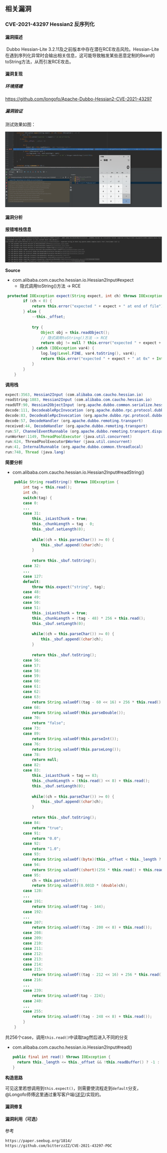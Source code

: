 ## 相关漏洞

### CVE-2021-43297 Hessian2 反序列化

#### 漏洞描述

​		Dubbo Hessian-Lite 3.2.11及之前版本中存在潜在RCE攻击风险。Hessian-Lite在遇到序列化异常时会输出相关信息，这可能导致触发某些恶意定制的Bean的toString方法，从而引发RCE攻击。

#### 漏洞复现

##### 环境搭建

https://github.com/longofo/Apache-Dubbo-Hessian2-CVE-2021-43297

##### 漏洞验证

测试效果如图：

![image-20220118145950795](dubbo.assets/image-20220118145950795.png)

#### 漏洞分析

**报错堆栈信息**

![image-20220118150055029](dubbo.assets/image-20220118150055029.png)

**Source**

- com.alibaba.com.caucho.hessian.io.Hessian2Input#expect
  - 隐式调用toString()方法 -> RCE

```java
 protected IOException expect(String expect, int ch) throws IOException {
        if (ch < 0) {
            return this.error("expected " + expect + " at end of file");
        } else {
            --this._offset;

            try {
                Object obj = this.readObject();
                // 隐式调用toString()方法 -> RCE
                return obj != null ? this.error("expected " + expect + " at 0x" + Integer.toHexString(ch & 255) + " " + obj.getClass().getName() + " (" + obj + ")") : this.error("expected " + expect + " at 0x" + Integer.toHexString(ch & 255) + " null");
            } catch (IOException var4) {
                log.log(Level.FINE, var4.toString(), var4);
                return this.error("expected " + expect + " at 0x" + Integer.toHexString(ch & 255));
            }
        }
    }
```



**调用栈**

```java
expect:3563, Hessian2Input (com.alibaba.com.caucho.hessian.io)
readString:1883, Hessian2Input (com.alibaba.com.caucho.hessian.io)
readUTF:90, Hessian2ObjectInput (org.apache.dubbo.common.serialize.hessian2)
decode:111, DecodeableRpcInvocation (org.apache.dubbo.rpc.protocol.dubbo)
decode:83, DecodeableRpcInvocation (org.apache.dubbo.rpc.protocol.dubbo)
decode:57, DecodeHandler (org.apache.dubbo.remoting.transport)
received:44, DecodeHandler (org.apache.dubbo.remoting.transport)
run:57, ChannelEventRunnable (org.apache.dubbo.remoting.transport.dispatcher)
runWorker:1149, ThreadPoolExecutor (java.util.concurrent)
run:624, ThreadPoolExecutor$Worker (java.util.concurrent)
run:41, InternalRunnable (org.apache.dubbo.common.threadlocal)
run:748, Thread (java.lang)
```



**简要分析**

- com.alibaba.com.caucho.hessian.io.Hessian2Input#readString()

```java
    public String readString() throws IOException {
        int tag = this.read();
        int ch;
        switch(tag) {
        case 0:
        ...
        case 31:
            this._isLastChunk = true;
            this._chunkLength = tag - 0;
            this._sbuf.setLength(0);

            while((ch = this.parseChar()) >= 0) {
                this._sbuf.append((char)ch);
            }

            return this._sbuf.toString();
        case 32:
        ...
        case 127:
        default:
            throw this.expect("string", tag);
        case 48:
        case 49:
        case 50:
        case 51:
            this._isLastChunk = true;
            this._chunkLength = (tag - 48) * 256 + this.read();
            this._sbuf.setLength(0);

            while((ch = this.parseChar()) >= 0) {
                this._sbuf.append((char)ch);
            }

            return this._sbuf.toString();
        case 56:
        case 57:
        case 58:
        case 59:
        case 60:
        case 61:
        case 62:
        case 63:
            return String.valueOf((tag - 60 << 16) + 256 * this.read() + this.read());
        case 68:
            return String.valueOf(this.parseDouble());
        case 70:
            return "false";
        case 73:
        case 89:
            return String.valueOf(this.parseInt());
        case 76:
            return String.valueOf(this.parseLong());
        case 78:
            return null;
        case 82:
        case 83:
            this._isLastChunk = tag == 83;
            this._chunkLength = (this.read() << 8) + this.read();
            this._sbuf.setLength(0);

            while((ch = this.parseChar()) >= 0) {
                this._sbuf.append((char)ch);
            }

            return this._sbuf.toString();
        case 84:
            return "true";
        case 91:
            return "0.0";
        case 92:
            return "1.0";
        case 93:
            return String.valueOf((byte)(this._offset < this._length ? this._buffer[this._offset++] : this.read()));
        case 94:
            return String.valueOf((short)(256 * this.read() + this.read()));
        case 95:
            ch = this.parseInt();
            return String.valueOf(0.001D * (double)ch);
        case 128:
        ...
        case 191:
            return String.valueOf(tag - 144);
        case 192:
        ...
        case 207:
            return String.valueOf((tag - 200 << 8) + this.read());
        case 208:
        case 209:
        case 210:
        case 211:
        case 212:
        case 213:
        case 214:
        case 215:
            return String.valueOf((tag - 212 << 16) + 256 * this.read() + this.read());
        case 216:
        ...
        case 239:
            return String.valueOf(tag - 224);
        case 240:
        ...
        case 255:
            return String.valueOf((tag - 248 << 8) + this.read());
        }
    }
```

共256个case，调用`this.read()`中读取tag然后进入不同的分支

- com.alibaba.com.caucho.hessian.io.Hessian2Input#read()

  ```java
  public final int read() throws IOException {
  	return this._length <= this._offset && !this.readBuffer() ? -1 : this._buffer[this._offset++] & 255;
  }
  ```



**构造思路**

可见这里若想调用到`this.expect()`，则需要使流程走到`default`分支，@Longofo师傅这里通过重写客户端([详见](https://paper.seebug.org/1814/#_4))实现的。



#### 漏洞修复

#### 漏洞利用（可选）



参考

```
https://paper.seebug.org/1814/
https://github.com/bitterzzZZ/CVE-2021-43297-POC
```

